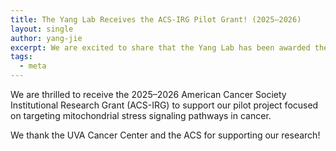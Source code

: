 ```yaml
---
title: The Yang Lab Receives the ACS-IRG Pilot Grant! (2025–2026)
layout: single
author: yang-jie
excerpt: We are excited to share that the Yang Lab has been awarded the 2025–2026 ACS Institutional Research Grant (ACS-IRG) to support our pilot project on mitochondrial stress signaling.
tags:
  - meta
---
```


We are thrilled to receive the 2025–2026 American Cancer Society Institutional Research Grant (ACS-IRG) to support our pilot project focused on targeting mitochondrial stress signaling pathways in cancer. 

We thank the UVA Cancer Center and the ACS for supporting our research!
